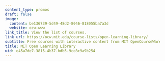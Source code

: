 ```yaml
---
content_type: promos
draft: false
image:
  content: be136739-5d49-48d2-8046-818055ba7a3d
  website: ocw-www
link_title: View the list of courses.
link_url: https://ocw.mit.edu/course-lists/open-learning-library/
subtitle: Free courses with interactive content from MIT OpenCourseWare and MITx courses.
title: MIT Open Learning Library
uid: e45a7de7-3815-4b37-bdb5-9ce8c9a9b254
---
```

